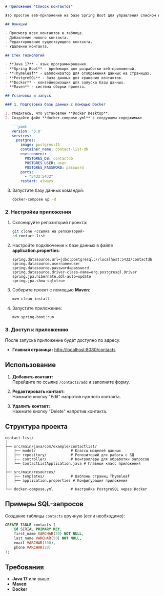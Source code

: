 ```markdown
# Приложение "Список контактов"

Это простое веб-приложение на базе Spring Boot для управления списком контактов. Приложение позволяет добавлять, редактировать, удалять и просматривать контакты.

## Функции

- Просмотр всех контактов в таблице.
- Добавление нового контакта.
- Редактирование существующего контакта.
- Удаление контакта.

## Стек технологий

- **Java 17** - язык программирования.
- **Spring Boot** - фреймворк для разработки веб-приложений.
- **Thymeleaf** - шаблонизатор для отображения данных на страницах.
- **PostgreSQL** - база данных для хранения контактов.
- **Docker** - контейнеризация для запуска базы данных.
- **Maven** - система сборки проекта.

## Установка и запуск

### 1. Подготовка базы данных с помощью Docker

1. Убедитесь, что установлен **Docker Desktop**.
2. Создайте файл **docker-compose.yml** с следующим содержимым:

   ```yaml
   version: '3.8'
   services:
     postgres:
       image: postgres:15
       container_name: contact-list-db
       environment:
         POSTGRES_DB: contactdb
         POSTGRES_USER: user
         POSTGRES_PASSWORD: password
       ports:
         - "5432:5432"
       restart: always
   ```

3. Запустите базу данных командой:

   ```bash
   docker-compose up -d
   ```

### 2. Настройка приложения

1. Склонируйте репозиторий проекта:

   ```bash
   git clone <ссылка на репозиторий>
   cd contact-list
   ```

2. Настройте подключение к базе данных в файле **application.properties**:

   ```properties
   spring.datasource.url=jdbc:postgresql://localhost:5432/contactdb
   spring.datasource.username=user
   spring.datasource.password=password
   spring.datasource.driver-class-name=org.postgresql.Driver
   spring.jpa.hibernate.ddl-auto=update
   spring.jpa.show-sql=true
   ```

3. Соберите проект с помощью **Maven**:

   ```bash
   mvn clean install
   ```

4. Запустите приложение:

   ```bash
   mvn spring-boot:run
   ```

### 3. Доступ к приложению

После запуска приложение будет доступно по адресу:

- **Главная страница:** [http://localhost:8080/contacts](http://localhost:8080/contacts)

## Использование

1. **Добавить контакт:**  
   Перейдите по ссылке `/contacts/add` и заполните форму.

2. **Редактировать контакт:**  
   Нажмите кнопку "Edit" напротив нужного контакта.

3. **Удалить контакт:**  
   Нажмите кнопку "Delete" напротив контакта.

## Структура проекта

```
contact-list/
│
├── src/main/java/com/example/contactlist/
│   ├── model/                # Классы моделей данных
│   ├── repository/           # Репозиторий для работы с БД
│   ├── controller/           # Контроллеры для обработки запросов
│   └── ContactListApplication.java # Главный класс приложения
│
├── src/main/resources/
│   ├── templates/            # Шаблоны страниц Thymeleaf
│   ├── application.properties # Конфигурация приложения
│
└── docker-compose.yml        # Настройка PostgreSQL через Docker
```

## Примеры SQL-запросов

Создание таблицы `contacts` вручную (если необходимо):

```sql
CREATE TABLE contacts (
    id SERIAL PRIMARY KEY,
    first_name VARCHAR(50) NOT NULL,
    last_name VARCHAR(50) NOT NULL,
    email VARCHAR(100),
    phone VARCHAR(20)
);
```

## Требования

- **Java 17** или выше
- **Maven**
- **Docker**
